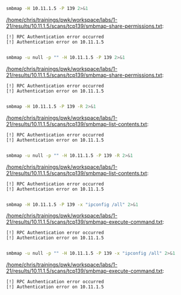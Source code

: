 ```bash
smbmap -H 10.11.1.5 -P 139 2>&1
```

[/home/chris/trainings/pwk/workspace/labs/1-21/results/10.11.1.5/scans/tcp139/smbmap-share-permissions.txt](file:///home/chris/trainings/pwk/workspace/labs/1-21/results/10.11.1.5/scans/tcp139/smbmap-share-permissions.txt):

```
[!] RPC Authentication error occurred
[!] Authentication error on 10.11.1.5


```
```bash
smbmap -u null -p "" -H 10.11.1.5 -P 139 2>&1
```

[/home/chris/trainings/pwk/workspace/labs/1-21/results/10.11.1.5/scans/tcp139/smbmap-share-permissions.txt](file:///home/chris/trainings/pwk/workspace/labs/1-21/results/10.11.1.5/scans/tcp139/smbmap-share-permissions.txt):

```
[!] RPC Authentication error occurred
[!] Authentication error on 10.11.1.5


```
```bash
smbmap -H 10.11.1.5 -P 139 -R 2>&1
```

[/home/chris/trainings/pwk/workspace/labs/1-21/results/10.11.1.5/scans/tcp139/smbmap-list-contents.txt](file:///home/chris/trainings/pwk/workspace/labs/1-21/results/10.11.1.5/scans/tcp139/smbmap-list-contents.txt):

```
[!] RPC Authentication error occurred
[!] Authentication error on 10.11.1.5


```
```bash
smbmap -u null -p "" -H 10.11.1.5 -P 139 -R 2>&1
```

[/home/chris/trainings/pwk/workspace/labs/1-21/results/10.11.1.5/scans/tcp139/smbmap-list-contents.txt](file:///home/chris/trainings/pwk/workspace/labs/1-21/results/10.11.1.5/scans/tcp139/smbmap-list-contents.txt):

```
[!] RPC Authentication error occurred
[!] Authentication error on 10.11.1.5


```
```bash
smbmap -H 10.11.1.5 -P 139 -x "ipconfig /all" 2>&1
```

[/home/chris/trainings/pwk/workspace/labs/1-21/results/10.11.1.5/scans/tcp139/smbmap-execute-command.txt](file:///home/chris/trainings/pwk/workspace/labs/1-21/results/10.11.1.5/scans/tcp139/smbmap-execute-command.txt):

```
[!] RPC Authentication error occurred
[!] Authentication error on 10.11.1.5


```
```bash
smbmap -u null -p "" -H 10.11.1.5 -P 139 -x "ipconfig /all" 2>&1
```

[/home/chris/trainings/pwk/workspace/labs/1-21/results/10.11.1.5/scans/tcp139/smbmap-execute-command.txt](file:///home/chris/trainings/pwk/workspace/labs/1-21/results/10.11.1.5/scans/tcp139/smbmap-execute-command.txt):

```
[!] RPC Authentication error occurred
[!] Authentication error on 10.11.1.5


```
